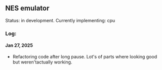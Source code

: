 ## NES emulator

Status: in development.
Currently implementing: cpu


### Log:
#### Jan 27, 2025
- Refactoring code after long pause. Lot's of parts where looking good but weren'tactually working.  


